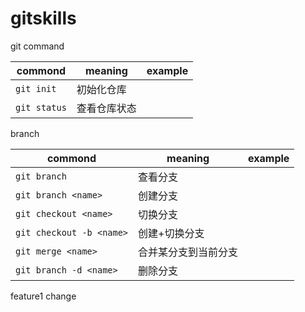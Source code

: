 # gitskills

git command

commond|meaning|example
-|-|-
`git init`|初始化仓库
`git status`|查看仓库状态

branch

commond|meaning|example
-|-|-
`git branch`|查看分支
`git branch <name>`|创建分支
`git checkout <name>`|切换分支
`git checkout -b <name>`|创建+切换分支
`git merge <name>`|合并某分支到当前分支
`git branch -d <name>`|删除分支

feature1 change
